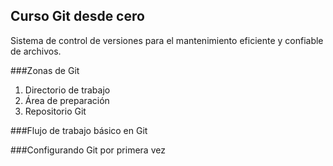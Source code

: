 ## Curso Git desde cero
Sistema de control de versiones para el mantenimiento eficiente y confiable de archivos.

###Zonas de Git
1. Directorio de trabajo
2. Área de preparación
3. Repositorio Git

###Flujo de trabajo básico en Git

###Configurando Git por primera vez